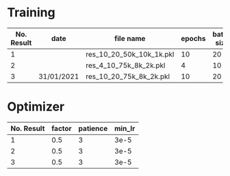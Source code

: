 # Training

No. Result | date | file name | epochs | batch size | learning rate | drop out | clip |
|---|---|---|---|---|---|---|---|
|  1 |            | res_10_20_50k_10k_1k.pkl | 10 | 20  | 3e-4  | 0.2  | 2  |
|  2 |            | res_4_10_75k_8k_2k.pkl | 4 | 10 | 3e-4  | 0.2  | 2  |
|  3 | 31/01/2021 | res_10_20_75k_8k_2k.pkl |10 | 20 | 3e-4  | 0.2  | 2  |


# Optimizer

No. Result | factor | patience | min_lr |
|---|---|---|---|
|  1 | 0.5  | 3  | 3e-5  |
|  2 | 0.5  | 3  | 3e-5  |
|  3 | 0.5  | 3  | 3e-5  |
